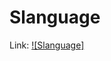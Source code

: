 # Slanguage

Link: 
[![Slanguage]](https://drive.google.com/file/d/1xpvgUcGkZ6cz8eh_tbFLmKWQEiQ3I_iC/view?usp=sharing)
